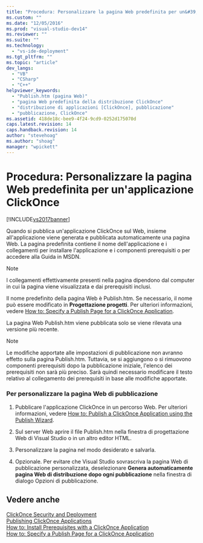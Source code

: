 ```yaml
---
title: "Procedura: Personalizzare la pagina Web predefinita per un&#39;applicazione ClickOnce | Microsoft Docs"
ms.custom: ""
ms.date: "12/05/2016"
ms.prod: "visual-studio-dev14"
ms.reviewer: ""
ms.suite: ""
ms.technology: 
  - "vs-ide-deployment"
ms.tgt_pltfrm: ""
ms.topic: "article"
dev_langs: 
  - "VB"
  - "CSharp"
  - "C++"
helpviewer_keywords: 
  - "Publish.htm (pagina Web)"
  - "pagina Web predefinita della distribuzione ClickOnce"
  - "distribuzione di applicazioni [ClickOnce], pubblicazione"
  - "pubblicazione, ClickOnce"
ms.assetid: 418de18c-bee9-4f24-9cd9-0252d175070d
caps.latest.revision: 14
caps.handback.revision: 14
author: "stevehoag"
ms.author: "shoag"
manager: "wpickett"
---
```

# Procedura: Personalizzare la pagina Web predefinita per un&#39;applicazione ClickOnce
[!INCLUDE[vs2017banner](../code-quality/includes/vs2017banner.md)]

Quando si pubblica un'applicazione ClickOnce sul Web, insieme all'applicazione viene generata e pubblicata automaticamente una pagina Web.  La pagina predefinita contiene il nome dell'applicazione e i collegamenti per installare l'applicazione e i componenti prerequisiti o per accedere alla Guida in MSDN.  
  
> [!NOTE]
>  I collegamenti effettivamente presenti nella pagina dipendono dal computer in cui la pagina viene visualizzata e dai prerequisiti inclusi.  
  
 Il nome predefinito della pagina Web è Publish.htm. Se necessario, il nome può essere modificato in **Progettazione progetti**.  Per ulteriori informazioni, vedere [How to: Specify a Publish Page for a ClickOnce Application](../deployment/how-to-specify-a-publish-page-for-a-clickonce-application.md).  
  
 La pagina Web Publish.htm viene pubblicata solo se viene rilevata una versione più recente.  
  
> [!NOTE]
>  Le modifiche apportate alle impostazioni di pubblicazione non avranno effetto sulla pagina Publish.htm. Tuttavia, se si aggiungono o si rimuovono componenti prerequisiti dopo la pubblicazione iniziale, l'elenco dei prerequisiti non sarà più preciso.  Sarà quindi necessario modificare il testo relativo al collegamento dei prerequisiti in base alle modifiche apportate.  
  
### Per personalizzare la pagina Web di pubblicazione  
  
1.  Pubblicare l'applicazione ClickOnce in un percorso Web.  Per ulteriori informazioni, vedere [How to: Publish a ClickOnce Application using the Publish Wizard](../Topic/How%20to:%20Publish%20a%20ClickOnce%20Application%20using%20the%20Publish%20Wizard.md).  
  
2.  Sul server Web aprire il file Publish.htm nella finestra di progettazione Web di Visual Studio o in un altro editor HTML.  
  
3.  Personalizzare la pagina nel modo desiderato e salvarla.  
  
4.  Opzionale.  Per evitare che Visual Studio sovrascriva la pagina Web di pubblicazione personalizzata, deselezionare **Genera automaticamente pagina Web di distribuzione dopo ogni pubblicazione** nella finestra di dialogo Opzioni di pubblicazione.  
  
## Vedere anche  
 [ClickOnce Security and Deployment](../deployment/clickonce-security-and-deployment.md)   
 [Publishing ClickOnce Applications](../deployment/publishing-clickonce-applications.md)   
 [How to: Install Prerequisites with a ClickOnce Application](../Topic/How%20to:%20Install%20Prerequisites%20with%20a%20ClickOnce%20Application.md)   
 [How to: Specify a Publish Page for a ClickOnce Application](../deployment/how-to-specify-a-publish-page-for-a-clickonce-application.md)